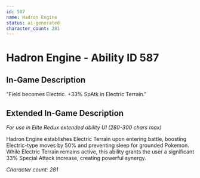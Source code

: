 ```yaml
---
id: 587
name: Hadron Engine
status: ai-generated
character_count: 281
---
```


# Hadron Engine - Ability ID 587

## In-Game Description
"Field becomes Electric. +33% SpAtk in Electric Terrain."

## Extended In-Game Description
*For use in Elite Redux extended ability UI (280-300 chars max)*

Hadron Engine establishes Electric Terrain upon entering battle, boosting Electric-type moves by 50% and preventing sleep for grounded Pokemon. While Electric Terrain remains active, this ability grants the user a significant 33% Special Attack increase, creating powerful synergy.

*Character count: 281*